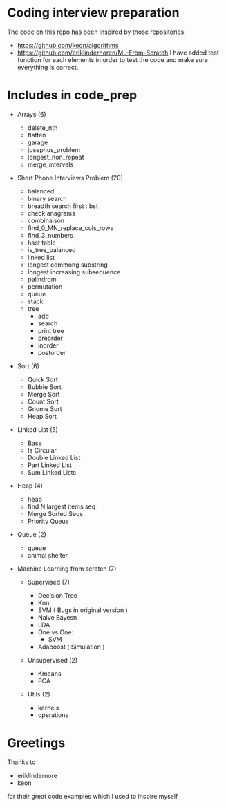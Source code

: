 # Coding interview preparation

The code on this repo has been inspired by those repositories:
  - https://github.com/keon/algorithms 
  - https://github.com/eriklindernoren/ML-From-Scratch
I have added test function for each elements in order to test the code and make sure everything is correct.

# Includes in code_prep

  - Arrays (6)
    - delete_nth
    - flatten
    - garage
    - josephus_problem
    - longest_non_repeat
    - merge_intervals
    
  - Short Phone Interviews Problem (20)
    - balanced
    - binary search
    - breadth search first : bst
    - check anagrams
    - combinaison
    - find_0_MN_replace_cols_rows
    - find_3_numbers 
    - hast table
    - is_tree_balanced
    - linked list
    - longest commong substring
    - longest increasing subsequence
    - palindrom
    - permutation
    - queue
    - stack
    - tree
      - add
      - search
      - print tree
      - preorder
      - inorder
      - postorder
      
  - Sort (6)
    - Quick Sort
    - Bubble Sort
    - Merge Sort
    - Count Sort
    - Gnome Sort
    - Heap Sort
    
  - Linked List (5)
    - Base
    - Is Circular
    - Double Linked List
    - Part Linked List
    - Sum Linked Lists
    
  - Heap (4)
    - heap
    - find N largest items seq
    - Merge Sorted Seqs
    - Priority Queue
    
  - Queue (2)
    - queue
    - animal shelter
    
  - Machine Learning from scratch (7)
  
    - Supervised (7)
      - Decision Tree
      - Knn
      - SVM ( Bugs in original version )
      - Naive Bayesn
      - LDA
      - One vs One:
        - SVM
      - Adaboost ( Simulation )
      
    - Unsupervised (2)
      - Kmeans
      - PCA
      
    - Utils (2)
      - kernels
      - operations

# Greetings

Thanks to 
  - eriklindernore
  - keon

for their great code examples which I used to inspire myself
